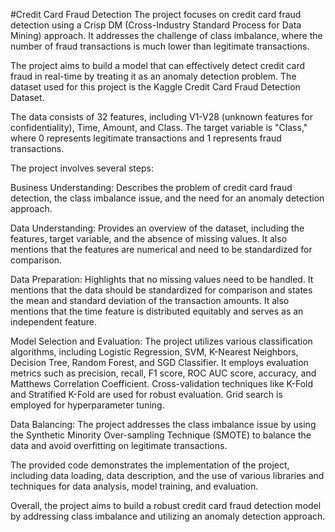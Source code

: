 #Credit Card Fraud Detection
The project focuses on credit card fraud detection using a Crisp DM (Cross-Industry Standard Process for Data Mining) approach. It addresses the challenge of class imbalance, where the number of fraud transactions is much lower than legitimate transactions.

The project aims to build a model that can effectively detect credit card fraud in real-time by treating it as an anomaly detection problem. The dataset used for this project is the Kaggle Credit Card Fraud Detection Dataset.

The data consists of 32 features, including V1-V28 (unknown features for confidentiality), Time, Amount, and Class. The target variable is "Class," where 0 represents legitimate transactions and 1 represents fraud transactions.

The project involves several steps:

Business Understanding: Describes the problem of credit card fraud detection, the class imbalance issue, and the need for an anomaly detection approach.

Data Understanding: Provides an overview of the dataset, including the features, target variable, and the absence of missing values. It also mentions that the features are numerical and need to be standardized for comparison.

Data Preparation: Highlights that no missing values need to be handled. It mentions that the data should be standardized for comparison and states the mean and standard deviation of the transaction amounts. It also mentions that the time feature is distributed equitably and serves as an independent feature.

Model Selection and Evaluation: The project utilizes various classification algorithms, including Logistic Regression, SVM, K-Nearest Neighbors, Decision Tree, Random Forest, and SGD Classifier. It employs evaluation metrics such as precision, recall, F1 score, ROC AUC score, accuracy, and Matthews Correlation Coefficient. Cross-validation techniques like K-Fold and Stratified K-Fold are used for robust evaluation. Grid search is employed for hyperparameter tuning.

Data Balancing: The project addresses the class imbalance issue by using the Synthetic Minority Over-sampling Technique (SMOTE) to balance the data and avoid overfitting on legitimate transactions.

The provided code demonstrates the implementation of the project, including data loading, data description, and the use of various libraries and techniques for data analysis, model training, and evaluation.

Overall, the project aims to build a robust credit card fraud detection model by addressing class imbalance and utilizing an anomaly detection approach.

